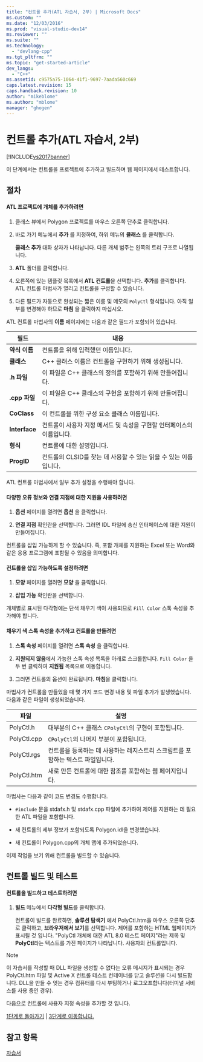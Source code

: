 ```yaml
---
title: "컨트롤 추가(ATL 자습서, 2부) | Microsoft Docs"
ms.custom: ""
ms.date: "12/03/2016"
ms.prod: "visual-studio-dev14"
ms.reviewer: ""
ms.suite: ""
ms.technology: 
  - "devlang-cpp"
ms.tgt_pltfrm: ""
ms.topic: "get-started-article"
dev_langs: 
  - "C++"
ms.assetid: c9575a75-1064-41f1-9697-7aada560c669
caps.latest.revision: 15
caps.handback.revision: 10
author: "mikeblome"
ms.author: "mblome"
manager: "ghogen"
---
```

# 컨트롤 추가(ATL 자습서, 2부)
[!INCLUDE[vs2017banner](../assembler/inline/includes/vs2017banner.md)]

이 단계에서는 컨트롤을 프로젝트에 추가하고 빌드하며 웹 페이지에서 테스트합니다.  
  
## 절차  
  
#### ATL 프로젝트에 개체를 추가하려면  
  
1.  클래스 뷰에서 Polygon 프로젝트를 마우스 오른쪽 단추로 클릭합니다.  
  
2.  바로 가기 메뉴에서 **추가** 를 지정하여, 하위 메뉴의 **클래스** 를 클릭합니다.  
  
     **클래스 추가** 대화 상자가 나타납니다.  다른 개체 범주는 왼쪽의 트리 구조로 나열됩니다.  
  
3.  **ATL** 폴더를 클릭합니다.  
  
4.  오른쪽에 있는 템플릿 목록에서 **ATL 컨트롤**을 선택합니다.  **추가**를 클릭합니다.  ATL 컨트롤 마법사가 열리고 컨트롤을 구성할 수 있습니다.  
  
5.  다른 필드가 자동으로 완성되는 짧은 이름 및 메모의 `PolyCtl` 형식입니다.  아직 일부를 변경해야 하므로 **마침** 을 클릭하지 마십시오.  
  
 ATL 컨트롤 마법사의 **이름** 페이지에는 다음과 같은 필드가 포함되어 있습니다.  
  
|필드|내용|  
|--------|--------|  
|**약식 이름**|컨트롤을 위해 입력했던 이름입니다.|  
|**클래스**|C\+\+ 클래스 이름은 컨트롤을 구현하기 위해 생성됩니다.|  
|**.h 파일**|이 파일은 C\+\+ 클래스의 정의를 포함하기 위해 만들어집니다.|  
|**.cpp 파일**|이 파일은 C\+\+ 클래스의 구현을 포함하기 위해 만들어집니다.|  
|**CoClass**|이 컨트롤을 위한 구성 요소 클래스 이름입니다.|  
|**Interface**|컨트롤이 사용자 지정 메서드 및 속성을 구현할 인터페이스의 이름입니다.|  
|**형식**|컨트롤에 대한 설명입니다.|  
|**ProgID**|컨트롤의 CLSID를 찾는 데 사용할 수 있는 읽을 수 있는 이름입니다.|  
  
 ATL 컨트롤 마법사에서 일부 추가 설정을 수행해야 합니다.  
  
#### 다양한 오류 정보와 연결 지점에 대한 지원을 사용하려면  
  
1.  **옵션** 페이지를 열려면 **옵션** 을 클릭합니다.  
  
2.  **연결 지점** 확인란을 선택합니다.  그러면 IDL 파일에 송신 인터페이스에 대한 지원이 만들어집니다.  
  
 컨트롤을 삽입 가능하게 할 수 있습니다. 즉, 포함 개체를 지원하는 Excel 또는 Word와 같은 응용 프로그램에 포함될 수 있음을 의미합니다.  
  
#### 컨트롤을 삽입 가능하도록 설정하려면  
  
1.  **모양** 페이지를 열려면 **모양** 을 클릭합니다.  
  
2.  **삽입 가능** 확인란을 선택합니다.  
  
 개체별로 표시된 다각형에는 단색 채우기 색이 사용되므로 `Fill Color` 스톡 속성을 추가해야 합니다.  
  
#### 채우기 색 스톡 속성을 추가하고 컨트롤을 만들려면  
  
1.  **스톡 속성** 페이지를 열려면 **스톡 속성** 을 클릭합니다.  
  
2.  **지원되지 않음**에서 가능한 스톡 속성 목록을 아래로 스크롤합니다.  `Fill Color` 을 두 번 클릭하여 **지원됨** 목록으로 이동합니다.  
  
3.  그러면 컨트롤의 옵션이 완료됩니다.  **마침**을 클릭합니다.  
  
 마법사가 컨트롤을 만들었을 때 몇 가지 코드 변경 내용 및 파일 추가가 발생했습니다.  다음과 같은 파일이 생성되었습니다.  
  
|파일|설명|  
|--------|--------|  
|PolyCtl.h|대부분의 C\+\+ 클래스 `CPolyCtl`의 구현이 포함됩니다.|  
|PolyCtl.cpp|`CPolyCtl`의 나머지 부분이 포함됩니다.|  
|PolyCtl.rgs|컨트롤을 등록하는 데 사용하는 레지스트리 스크립트를 포함하는 텍스트 파일입니다.|  
|PolyCtl.htm|새로 만든 컨트롤에 대한 참조를 포함하는 웹 페이지입니다.|  
  
 마법사는 다음과 같이 코드 변경도 수행합니다.  
  
-   `#include` 문을 stdafx.h 및 stdafx.cpp 파일에 추가하여 제어를 지원하는 데 필요한 ATL 파일을 포함합니다.  
  
-   새 컨트롤의 세부 정보가 포함되도록 Polygon.idl을 변경했습니다.  
  
-   새 컨트롤이 Polygon.cpp의 개체 맵에 추가되었습니다.  
  
 이제 작업을 보기 위해 컨트롤을 빌드할 수 있습니다.  
  
## 컨트롤 빌드 및 테스트  
  
#### 컨트롤을 빌드하고 테스트하려면  
  
1.  **빌드** 메뉴에서 **다각형 빌드**를 클릭합니다.  
  
     컨트롤이 빌드를 완료하면, **솔루션 탐색기** 에서 PolyCtl.htm을 마우스 오른쪽 단추로 클릭하고, **브라우저에서 보기**를 선택합니다.  제어를 포함하는 HTML 웹페이지가 표시될 것 입니다.  "PolyCtl 개체에 대한 ATL 8.0 테스트 페이지"라는 제목 및 **PolyCtl**라는 텍스트를 가진 페이지가 나타납니다.  사용자의 컨트롤입니다.  
  
> [!NOTE]
>  이 자습서를 작성할 때 DLL 파일을 생성할 수 없다는 오류 메시지가 표시되는 경우 PolyCtl.htm 파일 및 Active X 컨트롤 테스트 컨테이너를 닫고 솔루션을 다시 빌드합니다.  DLL을 만들 수 엇는 경우 컴퓨터를 다시 부팅하거나 로그오프합니다\(터미널 서비스를 사용 중인 경우\).  
  
 다음으로 컨트롤에 사용자 지정 속성을 추가할 것 입니다.  
  
 [1단계로 돌아가기](../atl/creating-the-project-atl-tutorial-part-1.md) &#124; [3단계로 이동합니다.](../atl/adding-a-property-to-the-control-atl-tutorial-part-3.md)  
  
## 참고 항목  
 [자습서](../atl/active-template-library-atl-tutorial.md)
